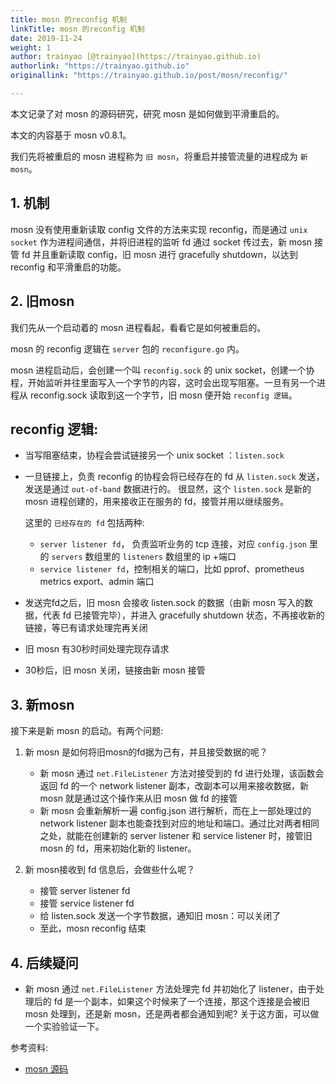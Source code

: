 ```yaml
---
title: mosn 的reconfig 机制
linkTitle: mosn 的reconfig 机制
date: 2019-11-24
weight: 1
author: trainyao [@trainyao](https://trainyao.github.io) 
authorlink: "https://trainyao.github.io"
originallink: "https://trainyao.github.io/post/mosn/reconfig/"

---
```


本文记录了对 mosn 的源码研究，研究 mosn 是如何做到平滑重启的。

本文的内容基于 mosn v0.8.1。

我们先将被重启的 mosn 进程称为 `旧 mosn`，将重启并接管流量的进程成为 `新 mosn`。

## 1. 机制

mosn 没有使用重新读取 config 文件的方法来实现 reconfig，而是通过 `unix socket` 作为进程间通信，并将旧进程的监听 fd 通过 socket 传过去，新 mosn 接管 fd 并且重新读取 config，旧 mosn 进行 gracefully shutdown，以达到 reconfig 和平滑重启的功能。

## 2. 旧mosn

我们先从一个启动着的 mosn 进程看起，看看它是如何被重启的。

mosn 的 reconfig 逻辑在 `server` 包的 `reconfigure.go` 内。 

mosn 进程启动后，会创建一个叫 `reconfig.sock` 的 unix socket，创建一个协程，开始监听并往里面写入一个字节的内容，这时会出现写阻塞。一旦有另一个进程从 reconfig.sock 读取到这一个字节，旧 mosn 便开始 `reconfig 逻辑`。

## reconfig 逻辑: 

- 当写阻塞结束，协程会尝试链接另一个 unix socket ：`listen.sock`
- 一旦链接上，负责 reconfig 的协程会将已经存在的 fd 从 `listen.sock` 发送，发送是通过 `out-of-band` 数据进行的。 很显然，这个 `listen.sock` 是新的 mosn 进程创建的，用来接收正在服务的 fd，接管并用以继续服务。

	这里的 `已经存在的 fd` 包括两种:
	- `server listener fd`， 负责监听业务的 tcp 连接，对应 `config.json` 里的 `servers` 数组里的 `listeners` 数组里的 ip +端口
	- `service listener fd`，控制相关的端口，比如 pprof、prometheus metrics export、admin 端口
- 发送完fd之后，旧 mosn 会接收 listen.sock 的数据（由新 mosn 写入的数据，代表 fd 已接管完毕），并进入 gracefully shutdown 状态，不再接收新的链接，等已有请求处理完再关闭
- 旧 mosn 有30秒时间处理完现存请求
- 30秒后，旧 mosn 关闭，链接由新 mosn 接管

## 3. 新mosn

接下来是新 mosn 的启动。有两个问题: 

1. 新 mosn 是如何将旧mosn的fd据为己有，并且接受数据的呢？

	- 新 mosn 通过 `net.FileListener` 方法对接受到的 fd 进行处理，该函数会返回 fd 的一个 network listener 副本，改副本可以用来接收数据，新 mosn 就是通过这个操作来从旧 mosn 做 fd 的接管
	- 新 mosn 会重新解析一遍 config.json 进行解析，而在上一部处理过的 network listener 副本也能查找到对应的地址和端口。通过比对两者相同之处，就能在创建新的 server listener 和 service listener 时，接管旧 mosn 的 fd，用来初始化新的 listener。

2. 新 mosn接收到 fd 信息后，会做些什么呢？

	- 接管 server listener fd
	- 接管 service listener fd
	- 给 listen.sock 发送一个字节数据，通知旧 mosn：可以关闭了
	- 至此，mosn reconfig 结束

## 4. 后续疑问

- 新 mosn 通过 `net.FileListener` 方法处理完 fd 并初始化了 listener，由于处理后的 fd 是一个副本，如果这个时候来了一个连接，那这个连接是会被旧 mosn 处理到，还是新 mosn，还是两者都会通知到呢? 关于这方面，可以做一个实验验证一下。

参考资料:

- [mosn 源码](https://github.com/mosn/mosn)
